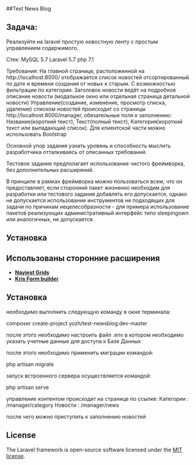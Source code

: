 ##Test News Blog

## Задача:

Реализуйте на laravel простую новостную ленту с простым управлением содержимого.

Стек:
MySQL 5.7
Laravel 5.7
php 7.1

Требования:
На главной странице, расположенной на http://localhost:8000/ отображается список новостей отсортированный по дате и времени создания от новых к старым. С возможностью фильтрации по категории.
Заголовок новости ведёт на подробное описание новости (модальное окно или отдельная страница детальной новости)
Управление(создание, изменение, просмотр списка, удаление) списком новостей происходит со страницы http://localhost:8000/manager, обязательные поля к заполнению: Название(короткий текст), Текст(полный текст), Категория(короткий текст или выпадающий список).
Для клиентской части можно использовать Bootstrap

Основной упор задания узнать уровень и способность мыслить разработчика отталкиваясь от описанных требований.

Тестовое задание предполагает использование чистого фреймворка, без дополнительных расширений.

В принципе в рамках фреймворка можно пользоваться всем, что он предоставляет, если сторонний пакет жизненно необходим для разработки или тестового задания добавлять его допускается, однако не допускается использование инструментов не подходящих для задачи по причинам нецелесобразности - для примера использование пакетов реализующих административный интерфейс типо sleepingown или аналогичных, не допускается.

## Установка

## Использованы сторонние расширения

- **[Nayjest Grids](https://github.com/Nayjest/Grids)**
- **[Kris Form builder](https://github.com/kristijanhusak/laravel-form-builder)**

## Установка

необходимо выполнить следующую команду в окне терминала:

composer create-project yozh/test-newsblog:dev-master

после этого необходимо настроить файл .env в котором необходимо указать учетные данные для доступа к Базе Данных

после этого необходимо применить миграции командой:

php artisan migrate

запуск встроенного сервера осуществляется командой:

php artisan serve

управление контентом происходит на странице по ссылке:
Категории : /manager/category
Новости : /manager/news

после чего можно приступить к заполнению новостей

## License

The Laravel framework is open-source software licensed under the [MIT license](https://opensource.org/licenses/MIT).

